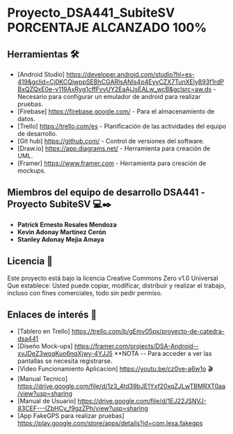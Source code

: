 # Proyecto_DSA441_SubiteSV PORCENTAJE ALCANZADO 100%



## Herramientas 🛠️

* [Android Studio] https://developer.android.com/studio?hl=es-419&gclid=Cj0KCQjwppSEBhCGARIsANIs4p4EyyCZX7TunXEly893f1rdPBxQZQxE0e-v119AxRyg1cffFvvUY2EaAjJsEALw_wcB&gclsrc=aw.ds -Necesario para configurar un emulador de android para realizar pruebas.
* [Firebase] https://firebase.google.com/ - Para el almacenamiento de datos.
* [Trello] https://trello.com/es - Planificación de las actividades del equipo de desarrollo.
* [Git hub] https://github.com/ - Control de versiones del software.
* [Draw.io] https://app.diagrams.net/ - Herramienta para creación de UML.
* [Framer] https://www.framer.com - Herramienta para creación de mockups.

## Miembros del equipo de desarrollo DSA441 -Proyecto SubiteSV 💻✒️

* **Patrick Ernesto Rosales Mendoza**
* **Kevin Adonay Martínez Cerón** 
* **Stanley Adonay Mejia Amaya** 



## Licencia 📄

Este proyecto está bajo la licencia Creative Commons Zero v1.0 Universal
Que establece:
Usted puede copiar, modificar, distribuir y realizar el trabajo, incluso con fines comerciales, todo sin pedir permiso.


## Enlaces de interés 👀

* [Tablero en Trello] https://trello.com/b/gEmv05px/proyecto-de-catedra-dsa441
* [Diseño Mock-ups] https://framer.com/projects/DSA-Android--xvJDeZ3woqKuo6nqXjwy-4YJJ5  **NOTA -- Para acceder a ver las pantallas se necesita registrarse.
* [Video Funcionamiento Aplicacion] https://youtu.be/cz0ve-a6w1o 🎬
* [Manual Tecnico] https://drive.google.com/file/d/1z3_4td39bJE1Yxf20xqZJLwTBMRXT0aa/view?usp=sharing 
* [Manual de Usuario] https://drive.google.com/file/d/1EJ22JSNVJ-83CEF---lZbHCv_f9gzZPh/view?usp=sharing 
* [App FakeGPS para realizar pruebas] https://play.google.com/store/apps/details?id=com.lexa.fakegps
